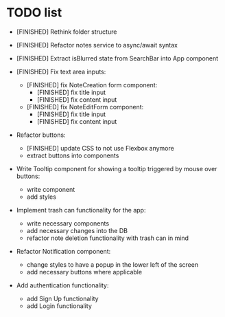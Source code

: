 # TODO list

- [FINISHED] Rethink folder structure
- [FINISHED] Refactor notes service to async/await syntax
- [FINISHED] Extract isBlurred state from SearchBar into App component

- [FINISHED] Fix text area inputs:
  - [FINISHED] fix NoteCreation form component:
    - [FINISHED] fix title input
    - [FINISHED] fix content input
  - [FINISHED] fix NoteEditForm component:
    - [FINISHED] fix title input
    - [FINISHED] fix content input

- Refactor buttons:
  - [FINISHED] update CSS to not use Flexbox anymore
  - extract buttons into components

- Write Tooltip component for showing a tooltip triggered by mouse over buttons:
  - write component
  - add styles

- Implement trash can functionality for the app:
  - write necessary components
  - add necessary changes into the DB
  - refactor note deletion functionality with trash can in mind

- Refactor Notification component:
  - change styles to have a popup in the lower left of the screen
  - add necessary buttons where applicable

- Add authentication functionality:
  - add Sign Up functionality
  - add Login functionality